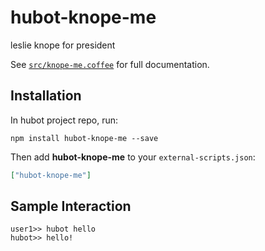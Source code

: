 # hubot-knope-me

leslie knope for president

See [`src/knope-me.coffee`](src/knope-me.coffee) for full documentation.

## Installation

In hubot project repo, run:

`npm install hubot-knope-me --save`

Then add **hubot-knope-me** to your `external-scripts.json`:

```json
["hubot-knope-me"]
```

## Sample Interaction

```
user1>> hubot hello
hubot>> hello!
```
